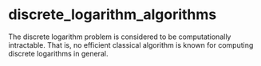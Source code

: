 # discrete_logarithm_algorithms
The discrete logarithm problem is considered to be computationally intractable. That is, no efficient classical algorithm is known for computing discrete logarithms in general. 
